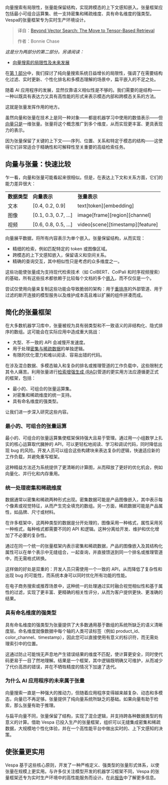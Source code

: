 
<!--
title: 超越向量搜索：转向张量检索
cover: https://cdn.thenewstack.io/media/2025/08/88163069-search.png
summary: 向量搜索有局限性，张量能保留结构，实现跨模态的上下文感知嵌入。张量框架应包括最小可组合运算集、统一支持密集和稀疏维度、具有命名维度的强类型。Vespa的张量框架专为实时生产环境设计。
-->

向量搜索有局限性，张量能保留结构，实现跨模态的上下文感知嵌入。张量框架应包括最小可组合运算集、统一支持密集和稀疏维度、具有命名维度的强类型。Vespa的张量框架专为实时生产环境设计。

> 译自：[Beyond Vector Search: The Move to Tensor-Based Retrieval](https://thenewstack.io/beyond-vector-search-the-move-to-tensor-based-retrieval/)
> 
> 作者：Bonnie Chase

*这是分为两部分的第二部分。另请阅读：*

- [向量搜索的局限性及未来发展](https://yylives.cc/2025/08/09/vector-search-is-reaching-its-limit-heres-what-comes-next/)

在[第 1 部分](https://thenewstack.io/vectors-are-dead-long-live-tensors-part-1/)中，我们探讨了纯向量搜索系统日益增长的局限性，强调了在需要结构化过滤、实时更新、个性化排名和多模态理解的场景中，扁平嵌入的不足之处。

随着 AI 应用程序的发展，显然仅靠语义相似性是不够的。我们需要的是结构——一种以既具有表达力又具有高性能的形式来表示模态内部和跨模态关系的方法。

这就是张量发挥作用的地方。

虽然向量和张量在技术上是同一种对象——都是机器学习中使用的数值表示——但[向量只是](https://thenewstack.io/why-developers-need-vector-search/)一维张量。张量将这个概念推广到多个维度，从而实现更丰富、更具表现力的表示。

因为张量保留了关键的上下文——序列、位置、关系和特定于模态的结构——这使得它们非常适合于精确性和可解释性至关重要的高级检索任务。

## 向量与张量：快速比较

乍一看，向量和张量可能看起来很相似。但是，在表达上下文和关系方面，它们的能力差异很大：

|  |  |  |
| --- | --- | --- |
| **数据类型** | **向量表示** | **张量表示** |
| 文本 | [0.4, 0.2, 0.9] | text[token][embedding] |
| 图像 | [0.1, 0.3, 0.7, …] | image[frame][region][channel] |
| 视频 | [0.6, 0.8, 0.5, …] | video[scene][timestamp][feature] |

向量展平数据，将所有内容表示为单个嵌入。张量保留结构，从而实现：

* 精细的检索，例如匹配特定的 token 或图像区域。
* 跨模态的上下文感知嵌入，保留语义和空间关系。
* 精确的查询交互，其中相似性只是考虑的众多维度之一。

这些功能使张量成为支持现代检索技术（如 ColBERT、ColPali 和时序视频搜索）的基础，所有这些技术都依赖于比较每个文档的多个[嵌入](https://thenewstack.io/the-building-blocks-of-llms-vectors-tokens-and-embeddings/)，而不仅仅是一个。

尝试仅使用向量来复制这些功能会导致脆弱的架构：用于[重排序](https://thenewstack.io/letor-machine-learning-web-search-technique-thats-turned-key-information-retrieval-tool/)的外部管道、用于过滤的断开连接的模型服务以及维护成本高且难以扩展的组件拼凑而成。

## 简化的张量框架

在大多数机器学习库中，张量被视为具有弱类型和不一致语义的非结构化、隐式排序的数组。这可能会在实际应用中造成重大挑战：

* 大型、不一致的 API 会减慢开发速度。
* 用于处理[密集与稀疏数据](https://thenewstack.io/generate-learned-sparse-embeddings-with-bge-m3/)的单独逻辑。
* 有限的优化潜力和难以阅读、容易出错的代码。

在涉及混合数据、多模态输入和复杂的排名或推理管道的工作负载中，这些限制尤其令人痛苦。利用张量进行[检索增强生成 (RAG)](https://thenewstack.io/retrieval-augmented-generation-for-llms/)管道的更实用方法应遵循更正式的框架，包括：

* 最小的、可组合的张量运算集。
* 对密集和稀疏维度的统一支持。
* 具有命名维度的强类型。

让我们进一步深入研究这些内容。

### 最小的、可组合的张量运算

最小的、可组合的张量运算集使框架保持强大且易于管理。通过用一小组数学上扎实的核心运算取代臃肿的 API，可以更轻松地阅读、学习和调试代码，同时降低出现 bug 的风险。开发人员可以组合这些构建块来表达复杂的逻辑，快速适应新的工作负载，并避免重写框架。

这种精益方法还为系统提供了更清晰的计算图，从而释放了更好的优化机会，例如向量化、并行化和内存重用。

### 统一处理密集和稀疏维度

数据通常以密集和稀疏两种形式出现。密集数据可能是产品图像嵌入，其中表示每个像素或视觉特征，从而产生完全填充的数组。另一方面，稀疏数据可能是产品属性，如品牌、尺寸或材料。

在许多框架中，这两种类型的数据是分开处理的，图像采用一种格式，属性采用另一种格式，每种格式都需要不同的 API 和逻辑。这种分离给开发、维护和优化增加了不必要的复杂性。

通过在同一个统一的张量框架内表示密集和稀疏数据，产品的图像嵌入及其结构化属性可以在单个表示中无缝组合，一起查询，并直接馈送到同一个排名或推理管道中，而无需格式转换。

这样做的好处是双重的：开发人员只需使用一个一致的 API，从而降低了复杂性和出现 bug 的可能性，而系统本身可以同时优化所有功能的性能。

在电子商务搜索或推荐场景中，这种统一的处理通过实时融合视觉相似性和基于属性的过滤，实现了更丰富、更精确的相关性评分，从而为客户提供更快、更准确的结果。

### 具有命名维度的强类型

具有命名维度的强类型为张量提供了大多数通用基于数组的系统所缺乏的语义清晰度层。命名维度就像数据中每个轴的人类可读标签（例如 product\_id、color\_channel、timestamp），因此您可以直接使用有意义的标识符，而无需处理索引中的位置。

这通过防止可能悄无声息地产生错误结果的维度不匹配，使计算更安全，同时使代码更易于一目了然地理解。结果是一个框架，其中逻辑既明确又可维护，从而减少了代价高昂的错误，并在不牺牲精度的情况下加速了迭代。

### 为什么 AI 应用程序的未来属于张量

向量搜索一直是一种强大的推动力，但随着应用程序变得越来越复杂、动态和多模态，向量已不再足够。张量提供了纯向量系统所缺乏的基础。如果向量有助于检索，那么张量有助于推理。

与扁平向量不同，张量保留了结构，实现了混合逻辑，并支持跨各种数据类型的有意义的计算。借助 Vespa 已投入生产的张量框架，组织可以无缝集成密集和稀疏数据，大规模地个性化体验，并在一个高性能平台中做出实时的、上下文感知的决策。

## 使张量更实用

Vespa 基于这些核心原则，开发了一种严格定义、强类型的张量形式体系，以使张量在规模上更实用。与许多仅关注模型开发的机器学习框架不同，Vespa 的张量框架还专为实时生产环境中的高性能服务而设计。在此[报告](https://docs.vespa.ai/en/a_tensor_formalism_for_computer_science.pdf)中了解更多信息。
